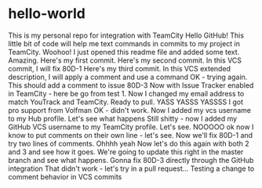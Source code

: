 # hello-world
This is my personal repo for integration with TeamCity
Hello GitHub!
This little bit of code will help me text commands in commits to my project in TeamCity. Woohoo!
I just opened this readme file and added some text. Amazing.
Here's my first commit.
Here's my second commit. In this VCS commit, I will fix 80D-1
Here's my third commit. In this VCS extended description, I will apply a comment and use a command
OK - trying again. This should add a comment to issue 80D-3
Now with Issue Tracker enabled in TeamCity - here be go from test 1.
Now I changed my email address to match YouTrack and TeamCity. Ready to pull.
YASS YASSS YASSSS I got pro support from Volfman
OK - didn't work. Now I added my vcs username to my Hub profile. Let's see what happens
Still shitty - now I added my GitHub VCS username to my TeamCity profile. Let's see.
NOOOOO ok now I know to put comments on their own line - let's see.
Now we'll fix 80D-1 and try two lines of comments. Ohhhh yeah
Now let's do this again with both 2 and 3 and see how it goes.
We're going to update this right in the master branch and see what happens.
Gonna fix 80D-3 directly through the GitHub integration
That didn't work - let's try in a pull request...
Testing a change to comment behavior in VCS commits

